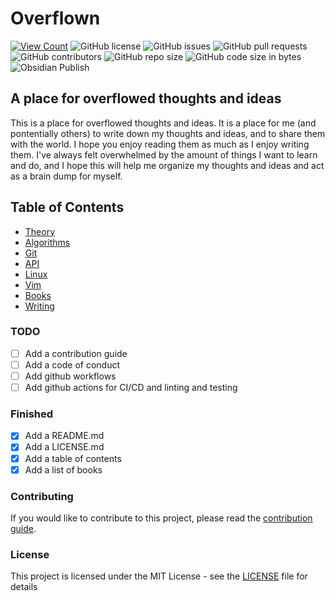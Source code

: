 # Overflown

[![View Count](https://views.whatilearened.today/views/github/jsondevers/overflown.svg)](https://views.whatilearened.today/views/github/jsondevers/overflown.svg)
![GitHub license](https://img.shields.io/github/license/jsondevers/overflown)
![GitHub issues](https://img.shields.io/github/issues/jsondevers/overflown)
![GitHub pull requests](https://img.shields.io/github/issues-pr/jsondevers/overflown)
![GitHub contributors](https://img.shields.io/github/contributors/jsondevers/overflown)
![GitHub repo size](https://img.shields.io/github/repo-size/jsondevers/overflown)
![GitHub code size in bytes](https://img.shields.io/github/languages/code-size/jsondevers/overflown)
![Obsidian Publish](https://img.shields.io/badge/Obsidian-Publish-blue)
<!-- ![GitHub last commit](https://img.shields.io/github/last-commit/jsondevers/overflown)
![GitHub commit activity](https://img.shields.io/github/commit-activity/m/jsondevers/overflown)
![GitHub top language](https://img.shields.io/github/languages/top/jsondevers/overflown) -->

<!-- ![GitHub watchers](https://img.shields.io/github/watchers/jsondevers/overflown?style=social)
![GitHub stars](https://img.shields.io/github/stars/jsondevers/overflown?style=social)
![GitHub forks](https://img.shields.io/github/forks/jsondevers/overflown?style=social) -->

## A place for overflowed thoughts and ideas

This is a place for overflowed thoughts and ideas. It is a place for me (and pontentially others) to write down my thoughts and ideas, and to share them with the world. I hope you enjoy reading them as much as I enjoy writing them. I've always felt overwhelmed by the amount of things I want to learn and do, and I hope this will help me organize my thoughts and ideas and act as a brain dump for myself.

## Table of Contents

- [Theory](theory/README.md)
- [Algorithms](algorithms/README.md)
- [Git](git/README.md)
- [API](api/README.md)
- [Linux](linux/README.md)
- [Vim](vim/README.md)
- [Books](books/README.md)
- [Writing](writing/README.md)

### TODO

- [ ] Add a contribution guide
- [ ] Add a code of conduct
- [ ] Add github workflows
- [ ] Add github actions for CI/CD and linting and testing

### Finished

- [x] Add a README.md
- [x] Add a LICENSE.md
- [x] Add a table of contents
- [x] Add a list of books

### Contributing

If you would like to contribute to this project, please read the [contribution guide](CONTRIBUTING.md).

### License

This project is licensed under the MIT License - see the [LICENSE](LICENSE) file for details
